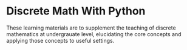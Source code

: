 # Discrete Math With Python
These learning materials are to supplement the teaching of discrete mathematics at undergrauate level, elucidating the core concepts and applying those concepts to useful settings. 
